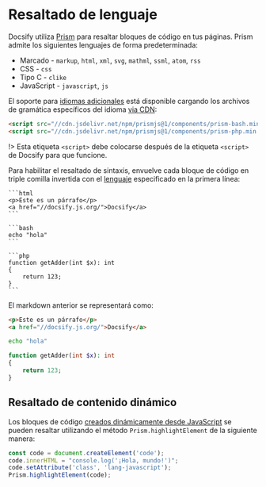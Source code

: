 # Resaltado de lenguaje

Docsify utiliza [Prism](https://prismjs.com) para resaltar bloques de código en tus páginas. Prism admite los siguientes lenguajes de forma predeterminada:

- Marcado - `markup`, `html`, `xml`, `svg`, `mathml`, `ssml`, `atom`, `rss`
- CSS - `css`
- Tipo C - `clike`
- JavaScript - `javascript`, `js`

El soporte para [idiomas adicionales](https://prismjs.com/#supported-languages) está disponible cargando los archivos de gramática específicos del idioma [via CDN](https://cdn.jsdelivr.net/npm/prismjs@1/components/):

```html
<script src="//cdn.jsdelivr.net/npm/prismjs@1/components/prism-bash.min.js"></script>
<script src="//cdn.jsdelivr.net/npm/prismjs@1/components/prism-php.min.js"></script>
```

!> Esta etiqueta `<script>` debe colocarse después de la etiqueta `<script>` de Docsify para que funcione.

Para habilitar el resaltado de sintaxis, envuelve cada bloque de código en triple comilla invertida con el [lenguaje](https://prismjs.com/#supported-languages) especificado en la primera línea:

````
```html
<p>Este es un párrafo</p>
<a href="//docsify.js.org/">Docsify</a>
```

```bash
echo "hola"
```

```php
function getAdder(int $x): int
{
    return 123;
}
```
````

El markdown anterior se representará como:

```html
<p>Este es un párrafo</p>
<a href="//docsify.js.org/">Docsify</a>
```

```bash
echo "hola"
```

```php
function getAdder(int $x): int
{
    return 123;
}
```

## Resaltado de contenido dinámico

Los bloques de código [creados dinámicamente desde JavaScript](https://docsify.js.org/#/configuration?id=executescript) se pueden resaltar utilizando el método `Prism.highlightElement` de la siguiente manera:

```javascript
const code = document.createElement('code');
code.innerHTML = "console.log('¡Hola, mundo!')";
code.setAttribute('class', 'lang-javascript');
Prism.highlightElement(code);
```
